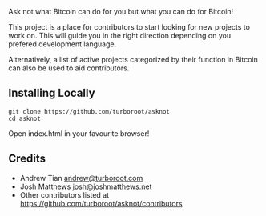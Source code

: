 Ask not what Bitcoin can do for you but what you can do for Bitcoin!

This project is a place for contributors to start looking for new projects to work on. This will guide you in the right direction depending on you prefered development language.

Alternatively, a list of active projects categorized by their function in Bitcoin can also be used to aid contributors.

## Installing Locally
	git clone https://github.com/turboroot/asknot
	cd asknot
Open index.html in your favourite browser!

## Credits

- Andrew Tian <andrew@turboroot.com>
- Josh Matthews <josh@joshmatthews.net>
- Other contributors listed at https://github.com/turboroot/asknot/contributors
